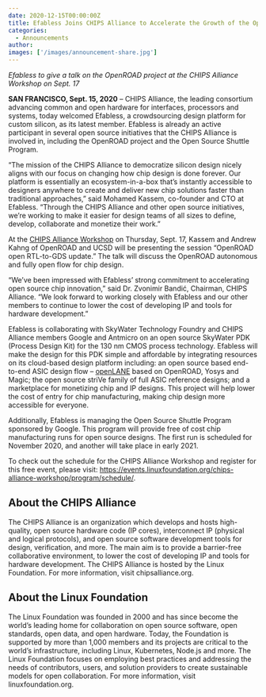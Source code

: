 ```yaml
---
date: 2020-12-15T00:00:00Z
title: Efabless Joins CHIPS Alliance to Accelerate the Growth of the Open Source Chip Ecosystem
categories:
  - Announcements
author: 
images: ['/images/announcement-share.jpg']
---
```


*Efabless to give a talk on the OpenROAD project at the CHIPS Alliance Workshop on Sept. 17*

**SAN FRANCISCO, Sept. 15, 2020** – CHIPS Alliance, the leading consortium advancing common and open hardware for interfaces, processors and systems, today welcomed Efabless, a crowdsourcing design platform for custom silicon, as its latest member. Efabless is already an active participant in several open source initiatives that the CHIPS Alliance is involved in, including the OpenROAD project and the Open Source Shuttle Program.

“The mission of the CHIPS Alliance to democratize silicon design nicely aligns with our focus on changing how chip design is done forever. Our platform is essentially an ecosystem-in-a-box that’s instantly accessible to designers anywhere to create and deliver new chip solutions faster than traditional approaches,” said Mohamed Kassem, co-founder and CTO at Efabless. “Through the CHIPS Alliance and other open source initiatives, we’re working to make it easier for design teams of all sizes to define, develop, collaborate and monetize their work.” 

At the [CHIPS Alliance Workshop](https://events.linuxfoundation.org/chips-alliance-workshop/) on Thursday, Sept. 17, Kassem and Andrew Kahng of OpenROAD and UCSD will be presenting the session “OpenROAD open RTL-to-GDS update.” The talk will discuss the OpenROAD autonomous and fully open flow for chip design.

“We’ve been impressed with Efabless’ strong commitment to accelerating open source chip innovation,” said Dr. Zvonimir Bandić, Chairman, CHIPS Alliance. “We look forward to working closely with Efabless and our other members to continue to lower the cost of developing IP and tools for hardware development.”

Efabless is collaborating with SkyWater Technology Foundry  and CHIPS Alliance members Google and Antmicro on an open source SkyWater PDK (Process Design Kit) for the 130 nm CMOS process technology. Efabless will make the design for this PDK simple and affordable by integrating resources on its cloud-based design platform including: an open source based end-to-end ASIC design flow – [openLANE](http://openlane.io/) based on OpenROAD, Yosys and Magic; the open source striVe family of full ASIC reference designs; and a marketplace for monetizing chip and IP designs. This project will help lower the cost of entry for chip manufacturing, making chip design more accessible for everyone. 

Additionally, Efabless is managing the Open Source Shuttle Program sponsored by Google. This program will provide free of cost chip manufacturing runs for open source designs. The first run is scheduled for November 2020, and another will take place in early 2021.

To check out the schedule for the CHIPS Alliance Workshop and register for this free event, please visit: https://events.linuxfoundation.org/chips-alliance-workshop/program/schedule/.  

## About the CHIPS Alliance

The CHIPS Alliance is an organization which develops and hosts high-quality, open source hardware code (IP cores), interconnect IP (physical and logical protocols), and open source software development tools for design, verification, and more. The main aim is to provide a barrier-free collaborative environment, to lower the cost of developing IP and tools for hardware development. The CHIPS Alliance is hosted by the Linux Foundation. For more information, visit chipsalliance.org.

## About the Linux Foundation

The Linux Foundation was founded in 2000 and has since become the world’s leading home for collaboration on open source software, open standards, open data, and open hardware. Today, the Foundation is supported by more than 1,000 members and its projects are critical to the world’s infrastructure, including Linux, Kubernetes, Node.js and more. The Linux Foundation focuses on employing best practices and addressing the needs of contributors, users, and solution providers to create sustainable models for open collaboration. For more information, visit linuxfoundation.org.